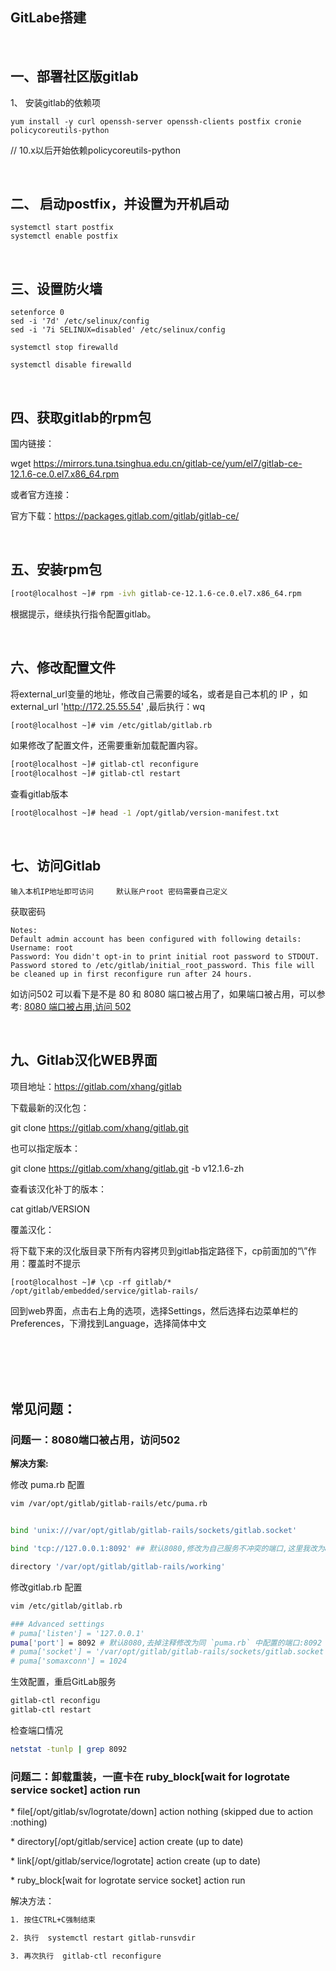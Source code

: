 ## GitLabe搭建

 <br/>

## 一、部署社区版gitlab

1、 安装gitlab的依赖项

```
yum install -y curl openssh-server openssh-clients postfix cronie policycoreutils-python
```

 // 10.x以后开始依赖policycoreutils-python

 <br/>

## 二、 启动postfix，并设置为开机启动 

```
systemctl start postfix
systemctl enable postfix
```

 <br/>

## 三、设置防火墙 

```
setenforce 0 
sed -i '7d' /etc/selinux/config
sed -i '7i SELINUX=disabled' /etc/selinux/config

systemctl stop firewalld

systemctl disable firewalld
```

 <br/>

## 四、获取gitlab的rpm包

国内链接：

wget https://mirrors.tuna.tsinghua.edu.cn/gitlab-ce/yum/el7/gitlab-ce-12.1.6-ce.0.el7.x86_64.rpm

或者官方连接：

官方下载：https://packages.gitlab.com/gitlab/gitlab-ce/

 <br/>

## 五、安装rpm包

```bash
[root@localhost ~]# rpm -ivh gitlab-ce-12.1.6-ce.0.el7.x86_64.rpm
```

根据提示，继续执行指令配置gitlab。

 <br/>

## 六、修改配置文件

将external_url变量的地址，修改自己需要的域名，或者是自己本机的 IP ，如 external_url 'http://172.25.55.54' ,最后执行：wq
```bash
[root@localhost ~]# vim /etc/gitlab/gitlab.rb
```

如果修改了配置文件，还需要重新加载配置内容。
```bash
[root@localhost ~]# gitlab-ctl reconfigure
[root@localhost ~]# gitlab-ctl restart
```

查看gitlab版本
```bash
[root@localhost ~]# head -1 /opt/gitlab/version-manifest.txt   
```
  

 <br/>


## 七、访问Gitlab

```
输入本机IP地址即可访问     默认账户root 密码需要自己定义

```

获取密码
```bah
Notes:
Default admin account has been configured with following details:
Username: root
Password: You didn't opt-in to print initial root password to STDOUT.
Password stored to /etc/gitlab/initial_root_password. This file will be cleaned up in first reconfigure run after 24 hours.

```


 如访问502 可以看下是不是 80 和 8080 端口被占用了，如果端口被占用，可以参考: [8080 端口被占用,访问 502](#jump)


<br/>  
  

## 九、Gitlab汉化WEB界面

项目地址：https://gitlab.com/xhang/gitlab

下载最新的汉化包：

git clone https://gitlab.com/xhang/gitlab.git

也可以指定版本：

git clone https://gitlab.com/xhang/gitlab.git -b  v12.1.6-zh

查看该汉化补丁的版本：

cat gitlab/VERSION

覆盖汉化：

将下载下来的汉化版目录下所有内容拷贝到gitlab指定路径下，cp前面加的“\”作用：覆盖时不提示

```
[root@localhost ~]# \cp -rf gitlab/* /opt/gitlab/embedded/service/gitlab-rails/
```

回到web界面，点击右上角的选项，选择Settings，然后选择右边菜单栏的Preferences，下滑找到Language，选择简体中文


<br/>

<br/>

<br/>

<br/>

## 常见问题：
### 问题一：<span id="jump">8080端口被占用，访问502</span>

 **解决方案:**

修改 puma.rb 配置
```bash
vim /var/opt/gitlab/gitlab-rails/etc/puma.rb
```
```bash

bind 'unix:///var/opt/gitlab/gitlab-rails/sockets/gitlab.socket'

bind 'tcp://127.0.0.1:8092' ## 默认8080,修改为自己服务不冲突的端口,这里我改为8092

directory '/var/opt/gitlab/gitlab-rails/working'
```

修改gitlab.rb 配置

```bash
vim /etc/gitlab/gitlab.rb
```

```bash
### Advanced settings
# puma['listen'] = '127.0.0.1'
puma['port'] = 8092 # 默认8080,去掉注释修改为同 `puma.rb` 中配置的端口:8092
# puma['socket'] = '/var/opt/gitlab/gitlab-rails/sockets/gitlab.socket'
# puma['somaxconn'] = 1024

```

生效配置，重启GitLab服务
```bash
gitlab-ctl reconfigu
gitlab-ctl restart
```

检查端口情况
```bash
netstat -tunlp | grep 8092
```

### 问题二：卸载重装，一直卡在 ruby_block[wait for logrotate service socket] action run

\* file[/opt/gitlab/sv/logrotate/down] action nothing (skipped due to action :nothing)

\* directory[/opt/gitlab/service] action create (up to date)

\* link[/opt/gitlab/service/logrotate] action create (up to date)

\* ruby_block[wait for logrotate service socket] action run

解决方法：
```bash
1. 按住CTRL+C强制结束

2. 执行  systemctl restart gitlab-runsvdir

3. 再次执行  gitlab-ctl reconfigure
```

